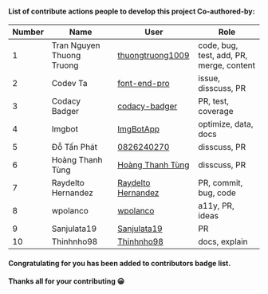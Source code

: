 #### List of contribute actions people to develop this project Co-authored-by:
| Number | Name | User | Role|
|---|---|---|---|
| 1 | Tran Nguyen Thuong Truong | [thuongtruong1009](https://github.com/thuongtruong1009) | code, bug, test, add, PR, merge, content |
| 2 | Codev Ta | [font-end-pro](https://github.com/font-end-pro/) | issue, disscuss, PR |
| 3 | Codacy Badger | [codacy-badger](https://github.com/codacy-badger) | PR, test, coverage |
| 4 | Imgbot | [ImgBotApp](https://github.com/ImgBotApp) | optimize, data, docs |
| 5 | Đỗ Tấn Phát | [0826240270](https://github.com/0826240270) | disscuss, PR |
| 6 | Hoàng Thanh Tùng | [Hoàng Thanh Tùng](https://github.com/tung01673641696) | disscuss, PR |
| 7 | Raydelto Hernandez | [Raydelto Hernandez](https://github.com/raydelto) | PR, commit, bug, code |
| 8 | wpolanco | [wpolanco](https://github.com/wpolanco) | a11y, PR, ideas |
| 9 | Sanjulata19 | [Sanjulata19](https://github.com/Sanjulata19) | PR |
| 10 | Thinhnho98 | [Thinhnho98](https://github.com/Oopprojectgame) | docs, explain |

#### Congratulating for you has been added to contributors badge list.
#### Thanks all for your contributing 😀
